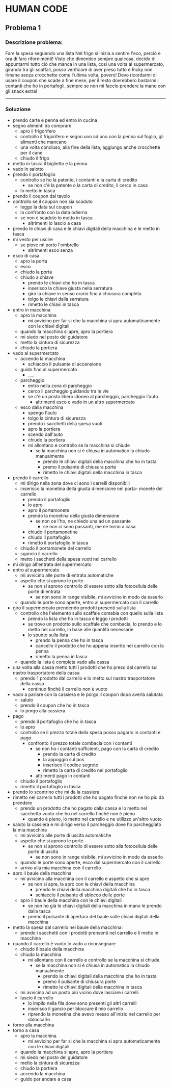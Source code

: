 # HUMAN CODE

## Problema 1

### Descrizione problema: 

Fare la spesa seguendo una lista
Nel frigo si inizia a sentire l'eco, perciò è ora di fare rifornimenti!
Visto che dimentico sempre qualcosa, decido di appuntarmi tutto ciò che manca in una lista, così una volta al supermercato, girando tra gli scaffali, posso verificare di aver preso tutto e Ricky non rimane senza crocchette come l'ultima volta, povero! Devo ricordarmi di usare il coupon che scade a fine mese, per il resto dovrebbero bastarmi i contanti che ho in portafogli, sempre se non mi faccio prendere la mano con gli snack extra!

---

### Soluzione

- prendo carte e penna ed entro in cucina
- segno alimenti da comprare
    - apro il frigorifero
    - controllo il frigorifero e segno uno ad uno con la penna sul foglio, gli alimenti che mancano
    - una volta concluso, alla fine della lista, aggiungo anche crocchette per il cane
    - chiudo il frigo
- metto in tasca il biglietto e la penna
- vado in salotto
- prendo il portafoglio
    - controllo se ho la patente, i contanti e la carta di credito
        - se non c'è la patente o la carta di credito, li cerco in casa
    - lo metto in tasca
- prendo il coupon dal tavolo
- controllo se il coupon non sia scaduto
    - leggo la data sul coupon
    - la confronto con la data odierna
    - se non è scaduto lo metto in tasca
        - altrimenti lo lascio a casa
- prendo le chiavi di casa e le chiavi digitali della macchina e le metto in tasca
- mi vesto per uscire
    - se piove mi porto l'ombrello
        - altrimenti esco senza
- esco di casa
    - apro la porta
    - esco 
    - chiudo la porta
    - chiudo a chiave
        - prendo le chiavi che ho in tasca 
        - inserisco la chiave giusta nella serratura
        - giro la chiave in senso orario fino a chiusura completa
        - tolgo le chiavi dalla serratura
        - rimetto le chiavi in tasca
- entro in macchina
    - apro la macchina
        - mi avvicino per far si che la macchina si apra automaticamente con le chiavi digitali
    - quando la macchina si apre, apro la portiera
    - mi siedo nel posto del guidatore
    - metto la cintura di sicurezza
    - chiudo la portiera
- vado al supermercato
    - accendo la macchina
        - schiaccio il pulsante di accensione
    - guido fino al supermercato
        - .....
    - parcheggio
        - entro nella zona di parcheggio
        - cerco il parcheggio guidando tra le vie 
        - se c'è un posto libero idoneo al parcheggio, parcheggio l'auto
            - altrimenti esco e vado in un altro supermercato
    - esco dalla macchina
        - spengo l'auto
        - tolgo la cintura di sicurezza
        - prendo i sacchetti della spesa vuoti
        - apro la portiera
        - scendo dall'auto
        - chiudo la portiera
        - mi allontano e controllo se la macchina si chiude
            - se la macchina non si è chiusa in automatico la chiudo manualmente
                - prendo le chiavi digitali della macchina che ho in tasta
                - premo il pulsante di chiusura porte
                - rimetto le chiavi digitali della macchina in tasca
- prendo il carrello
    - mi dirigo nella zona dove ci sono i carrelli disponibili
    - inserisco la monetina della giusta dimensione nel porta- monete del carrello
        - prendo il portafoglio
        - lo apro
        - apro il portamonete
        - prendo la monetina della giusta dimensione
            - se non ce l'ho, ne chiedo una ad un passante
                - se non ci sono passanti, me ne torno a casa
        - chiudo il portamonetine
        - chiudo il portafoglio
        - rimetto il portafoglio in tasca
    - chiudo il portamonete del carrello
    - sgancio il carrello
    - metto i sacchetti della spesa vuoti nel carrello
- mi dirigo all'entrata del supermercato
- entro al supermercato
    - mi avvicino alle porte di entrata automatiche
    - aspetto che si aprono le porte
        - se non si aprono controllo di essere sotto alla fotocellula delle porte di entrata
            - se non sono in range visibile, mi avvicino in modo da esserlo
    - quando le porte sono aperte, entro al supermercato con il carrello
- giro il supermercato prendendo prodotti presenti sulla lista
    - controllo che l'elemento sullo scaffale comabia con quello sulla lista
        - prendo la lista che ho in tasca e leggo i prodotti
        - se trovo un prodotto sullo scaffale che combacia, lo prendo e lo metto nel carrello, in base alle quantità necessarie
        - lo spunto sulla lista
            - prendo la penna che ho in tasca
            - cancello il prodotto che ho appena inserito nel carrello con la penna
            - rimetto la penna in tasca
    - quando la lista è completa vado alla cassa
- una volta alla cassa metto tutti i prodotti che ho preso dal carrello sul nastro trasportatore della cassa
    - prendo 1 prodotto dal carrello e lo metto sul nastro trasportatore della cassa
        - continuo finchè il carrello non è vuoto
- vado a parlare con la cassiera e le porgo il coupon dopo averla salutata
    - saluto
    - prendo il coupon che ho in tasca
    - lo porgo alla cassiera
- pago
    - prendo il portafoglio che ho in tasca
    - lo apro
    - controllo se il prezzo totale della spesa posso pagarlo in contanti e pago
        - confronto il prezzo totale combacia con i contanti
            - se non ho i contanti sufficienti, pago con la carta di credito
                - prendo la carta di credito
                - la appoggio sul pos
                - inserisco il codice segreto
                - rimetto la carta di credito nel portafoglio
            - altrimenti pago in contanti
    - chiudo il portafoglio
    - rimetto il portafoglio in tasca
- prendo lo scontrino che mi da la cassiera
- rimetto nel carrello tutti i prodotti che ho pagato finchè non ne ho più da prendere
    - prendo un prodotto che ho pagato dalla cassa e lo metto nel sacchetto vuoto che ho nel carrello finchè non è pieno
        - quando è pieno, lo metto nel carrello e ne utilizzo un'altro vuoto
- saluto la cassiera e mi dirigo verso il parcheggio dove ho parcheggiato la mia macchina 
    - mi avvicino alle porte di uscita automatiche
    - aspetto che si aprono le porte
        - se non si aprono controllo di essere sotto alla fotocellula delle porte di uscita
            - se non sono in range visibile, mi avvicino in modo da esserlo
    - quando le porte sono aperte, esco dal supermercato con il carrello
    - arrivo alla mia macchina con il carrello
- apro il baule della macchina
    - mi avvicino alla macchina con il carrello e aspetto che si apre
        - se non si apre, la apro con le chiavi della macchina
            - prendo le chiavi della macchina digitali che ho in tasca
            - schiaccio il pulsante di sblocco delle porte
    - apro il baule della macchina con le chiavi digitali
        - se non ho già le chiavi digitali della macchina in mano le prendo dalla tasca
        - premo il pulsante di apertura del baule sulle chiavi digitali della macchina
- metto la spesa dal carrello nel baule della macchina:
    - prendo i sacchetti con i prodotti prensenti nel carrello e li metto in macchina
- quando il carrello è vuoto lo vado a riconsegnare
    - chiudo il baule della macchina
    - chiudo la macchina
        - mi allontano con il carrello e controllo se la macchina si chiude
            - se la macchina non si è chiusa in automatico la chiudo manualmente
                - prendo le chiavi digitali della macchina che ho in tasta
                - premo il pulsante di chiusura porte
                - rimetto le chiavi digitali della macchina in tasca
    - mi avvicino ad un posto più vicino dove lasciare i carrelli
    - lascio il carrello
        - lo impilo nella fila dove sono presenti gli altri carrelli
        - inserisco il gancio per bloccare il mio carrello
        - riprendo la monetina che avevo messo all'inizio nel carrello per sbloccarlo
- torno alla macchina
- torno a casa
    - apro la macchina
        - mi avvicino per far si che la macchina si apra automaticamente con le chiavi digitali
    - quando la macchina si apre, apro la portiera
    - mi siedo nel posto del guidatore
    - metto la cintura di sicurezza
    - chiudo la portiera
    - accendo la macchina
    - guido per andare a casa

